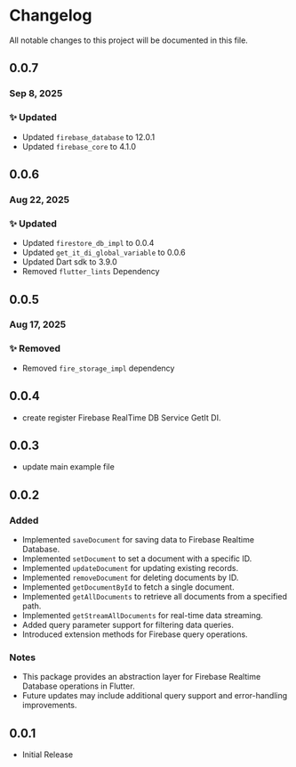 # Changelog

All notable changes to this project will be documented in this file.

## 0.0.7

### Sep 8, 2025

### ✨ Updated

- Updated `firebase_database` to 12.0.1
- Updated `firebase_core` to 4.1.0

## 0.0.6

### Aug 22, 2025

### ✨ Updated

- Updated `firestore_db_impl` to 0.0.4
- Updated `get_it_di_global_variable` to 0.0.6
- Updated Dart sdk to 3.9.0
- Removed `flutter_lints` Dependency

## 0.0.5

### Aug 17, 2025

### ✨ Removed

- Removed `fire_storage_impl` dependency

## 0.0.4

- create register Firebase RealTime DB Service GetIt DI.

## 0.0.3

- update main example file

## 0.0.2

### Added

- Implemented `saveDocument` for saving data to Firebase Realtime Database.
- Implemented `setDocument` to set a document with a specific ID.
- Implemented `updateDocument` for updating existing records.
- Implemented `removeDocument` for deleting documents by ID.
- Implemented `getDocumentById` to fetch a single document.
- Implemented `getAllDocuments` to retrieve all documents from a specified path.
- Implemented `getStreamAllDocuments` for real-time data streaming.
- Added query parameter support for filtering data queries.
- Introduced extension methods for Firebase query operations.

### Notes

- This package provides an abstraction layer for Firebase Realtime Database operations in Flutter.
- Future updates may include additional query support and error-handling improvements.

## 0.0.1

- Initial Release
